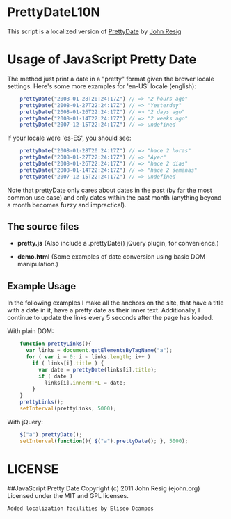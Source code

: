 # PrettyDateL10N

This script is a localized version of [PrettyDate](http://ejohn.org/blog/javascript-pretty-date/) by [John Resig](http://ejohn.org/about/)

# Usage of JavaScript Pretty Date

The method just print a date in a "pretty" format given the brower locale settings. Here's some more examples for 'en-US' locale (english):

``` javascript
    prettyDate("2008-01-28T20:24:17Z") // => "2 hours ago"
    prettyDate("2008-01-27T22:24:17Z") // => "Yesterday"
    prettyDate("2008-01-26T22:24:17Z") // => "2 days ago"
    prettyDate("2008-01-14T22:24:17Z") // => "2 weeks ago"
    prettyDate("2007-12-15T22:24:17Z") // => undefined 
```

If your locale were 'es-ES', you should see:

``` javascript
    prettyDate("2008-01-28T20:24:17Z") // => "hace 2 horas"
    prettyDate("2008-01-27T22:24:17Z") // => "Ayer"
    prettyDate("2008-01-26T22:24:17Z") // => "hace 2 dias"
    prettyDate("2008-01-14T22:24:17Z") // => "hace 2 semanas"
    prettyDate("2007-12-15T22:24:17Z") // => undefined 
```
 
Note that prettyDate only cares about dates in the past (by far the most common use case) and only dates within the past month (anything beyond a month becomes fuzzy and impractical).

## The source files

* **pretty.js** (Also include a .prettyDate() jQuery plugin, for convenience.)

* **demo.html** (Some examples of date conversion using basic DOM manipulation.)

## Example Usage

In the following examples I make all the anchors on the site, that have a title with a date in it, have a pretty date as their inner text. Additionally, I continue to update the links every 5 seconds after the page has loaded.

With plain DOM:

``` javascript
    function prettyLinks(){
      var links = document.getElementsByTagName("a");  
      for ( var i = 0; i < links.length; i++ )
        if ( links[i].title ) {
          var date = prettyDate(links[i].title);
          if ( date )
            links[i].innerHTML = date;
        }
    }
    prettyLinks();
    setInterval(prettyLinks, 5000);
```

With jQuery:

``` javascript
    $("a").prettyDate();
    setInterval(function(){ $("a").prettyDate(); }, 5000);
```

# LICENSE
##JavaScript Pretty Date
    Copyright (c) 2011 John Resig (ejohn.org)
    Licensed under the MIT and GPL licenses.
    
    Added localization facilities by Eliseo Ocampos

